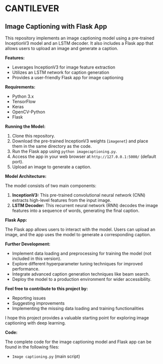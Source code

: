 # CANTILEVER
## Image Captioning with Flask App

This repository implements an image captioning model using a pre-trained InceptionV3 model and an LSTM decoder. It also includes a Flask app that allows users to upload an image and generate a caption.

**Features:**

* Leverages InceptionV3 for image feature extraction
* Utilizes an LSTM network for caption generation
* Provides a user-friendly Flask app for image captioning

**Requirements:**

* Python 3.x
* TensorFlow
* Keras
* OpenCV-Python
* Flask

**Running the Model:**

1. Clone this repository.
2. Download the pre-trained InceptionV3 weights (`imagenet`) and place them in the same directory as the code.
3. Run the Flask app using `python imagecaptioning.py`.
4. Access the app in your web browser at `http://127.0.0.1:5000/` (default port).
5. Upload an image to generate a caption.

**Model Architecture:**

The model consists of two main components:

1. **InceptionV3:** This pre-trained convolutional neural network (CNN) extracts high-level features from the input image.
2. **LSTM Decoder:** This recurrent neural network (RNN) decodes the image features into a sequence of words, generating the final caption.

**Flask App:**

The Flask app allows users to interact with the model. Users can upload an image, and the app uses the model to generate a corresponding caption.

**Further Development:**

* Implement data loading and preprocessing for training the model (not included in this version).
* Explore different hyperparameter tuning techniques for improved performance.
* Integrate advanced caption generation techniques like beam search.
* Deploy the model to a production environment for wider accessibility.

**Feel free to contribute to this project by:**

* Reporting issues
* Suggesting improvements
* Implementing the missing data loading and training functionalities

I hope this project provides a valuable starting point for exploring image captioning with deep learning.

**Code:**

The complete code for the image captioning model and Flask app can be found in the following files:

* `Image captioning.py` (main script)



